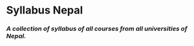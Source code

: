 # Syllabus Nepal

### _**A collection of syllabus of all courses from all universities of Nepal.**_
